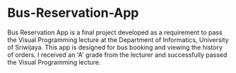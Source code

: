 # Bus-Reservation-App
Bus Reservation App is a final project developed as a requirement to pass the Visual Programming lecture at the Department of Informatics, University of Sriwijaya. This app is designed for bus booking and viewing the history of orders. I received an 'A' grade from the lecturer and successfully passed the Visual Programming lecture.
